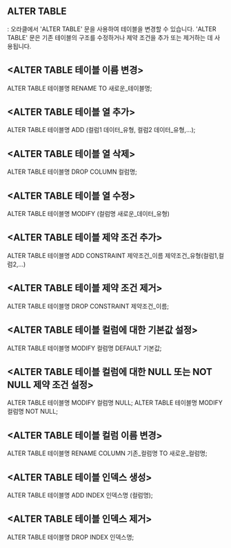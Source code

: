 ## ALTER TABLE
: 오라클에서 'ALTER TABLE' 문을 사용하여 테이블을 변경할 수 있습니다. 'ALTER TABLE' 문은 기존 테이블의 구조를 수정하거나 제약 조건을 추가 또는 제거하는 데 사용됩니다.

## <ALTER TABLE 테이블 이름 변경>
ALTER TABLE 테이블명 RENAME TO 새로운_테이블명;

## <ALTER TABLE 테이블 열 추가>
ALTER TABLE 테이블명 ADD (컬럼1 데이터_유형, 컬럼2 데이터_유형,...);

## <ALTER TABLE 테이블 열 삭제>
ALTER TABLE 테이블명 DROP COLUMN 컬럼명;

## <ALTER TABLE 테이블 열 수정>
ALTER TABLE 테이블명 MODIFY (컬럼명 새로운_데이터_유형)

## <ALTER TABLE 테이블 제약 조건 추가>
ALTER TABLE 테이블명 ADD CONSTRAINT 제약조건_이름 제약조건_유형(컬럼1,컬럼2,...)

## <ALTER TABLE 테이블 제약 조건 제거>
ALTER TABLE 테이블명 DROP CONSTRAINT 제약조건_이름;

## <ALTER TABLE 테이블 컬럼에 대한 기본값 설정>
ALTER TABLE 테이블명 MODIFY 컬럼명 DEFAULT 기본값;

## <ALTER TABLE 테이블 컬럼에 대한 NULL 또는 NOT NULL 제약 조건 설정>
ALTER TABLE 테이블명 MODIFY 컬럼명 NULL;
ALTER TABLE 테이블명 MODIFY 컬럼명 NOT NULL;

## <ALTER TABLE 테이블 컬럼 이름 변경>
ALTER TABLE 테이블명 RENAME COLUMN 기존_컬럼명 TO 새로운_컬럼명;

## <ALTER TABLE 테이블 인덱스 생성>
ALTER TABLE 테이블명 ADD INDEX 인덱스명 (컬럼명);

## <ALTER TABLE 테이블 인덱스 제거>
ALTER TABLE 테이블명 DROP INDEX 인덱스명;
